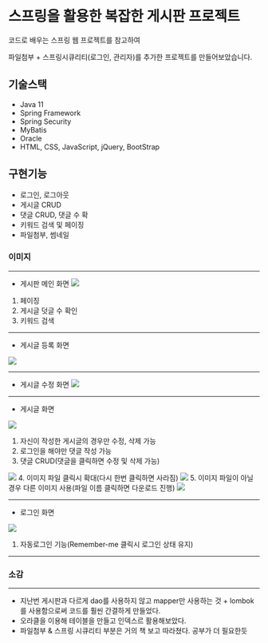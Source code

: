 # 스프링을 활용한 복잡한 게시판 프로젝트
코드로 배우는 스프링 웹 프로젝트를 참고하여

파일첨부 + 스프링시큐리티(로그인, 관리자)를 추가한 프로젝트를 만들어보았습니다.

## 기술스택
+ Java 11
+ Spring Framework
+ Spring Security
+ MyBatis
+ Oracle
+ HTML, CSS, JavaScript, jQuery, BootStrap

## 구현기능
+ 로그인, 로그아웃
+ 게시글 CRUD
+ 댓글 CRUD, 댓글 수 확
+ 키워드 검색 및 페이징
+ 파일첨부, 썸네일

### 이미지
---
+ 게시판 메인 화면
  <img src="https://github.com/DevelopIsHobby/SpringBoard/assets/107912101/1ba50979-7435-48e7-875d-2d78d0882925">
1. 페이징
2. 게시글 덧글 수 확인
3. 키워드 검색

---


+ 게시글 등록 화면
<img src="https://github.com/DevelopIsHobby/SpringBoard/assets/107912101/91230af4-de24-4106-8bc4-cce7cf07524f">

---

+ 게시글 수정 화면
  <img src="https://github.com/DevelopIsHobby/SpringBoard/assets/107912101/2d5f5de6-4174-450b-b39d-b34203640005">

---


+ 게시글 화면
<img src="https://github.com/DevelopIsHobby/SpringBoard/assets/107912101/b7feeef7-af33-43a5-b159-14d95ed8b461">

1. 자신이 작성한 게시글의 경우만 수정, 삭제 가능
2. 로그인을 해야만 댓글 작성 가능
3. 댓글 CRUD(댓글을 클릭하면 수정 및 삭제 가능)
  <img src="https://github.com/DevelopIsHobby/SpringBoard/assets/107912101/dc5382e1-670b-450c-8f72-1c7613638447">
4. 이미지 파일 클릭시 확대(다시 한번 클릭하면 사라짐)

   
   <img src="https://github.com/DevelopIsHobby/SpringBoard/assets/107912101/46da5466-fb99-4aaf-bef5-dc8ebd58aa3a">
5. 이미지 파일이 아닐경우 다른 이미지 사용(파일 이름 클릭하면 다운로드 진행)

   
<img src="https://github.com/DevelopIsHobby/SpringBoard/assets/107912101/71726ff6-208d-4ac7-9ec6-eccd67020a30">

---


+ 로그인 화면
<img src="https://github.com/DevelopIsHobby/SpringBoard/assets/107912101/2ed0f240-74bc-42fb-92ff-49713fadc4e4">

1. 자동로그인 기능(Remember-me 클릭시 로그인 상태 유지)

---
### 소감
---
+ 지난번 게시판과 다르게 dao를 사용하지 않고 mapper만 사용하는 것 + lombok를 사용함으로써 코드를 훨씬 간결하게 만들었다.
+ 오라클을 이용해 테이블을 만들고 인덱스르 활용해보았다.
+ 파일첨부 & 스프링 시큐리티 부분은 거의 책 보고 따라쳤다. 공부가 더 필요한듯
   

